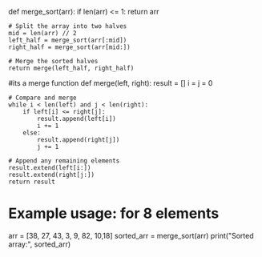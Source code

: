 def merge_sort(arr):
    if len(arr) <= 1:
        return arr

    # Split the array into two halves
    mid = len(arr) // 2
    left_half = merge_sort(arr[:mid])
    right_half = merge_sort(arr[mid:])

    # Merge the sorted halves
    return merge(left_half, right_half)
#its a merge function
def merge(left, right):
    result = []
    i = j = 0

    # Compare and merge
    while i < len(left) and j < len(right):
        if left[i] <= right[j]:
            result.append(left[i])
            i += 1
        else:
            result.append(right[j])
            j += 1

    # Append any remaining elements
    result.extend(left[i:])
    result.extend(right[j:])
    return result

# Example usage: for 8 elements
arr = [38, 27, 43, 3, 9, 82, 10,18]
sorted_arr = merge_sort(arr)
print("Sorted array:", sorted_arr)
